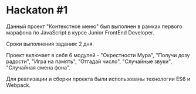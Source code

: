 # Hackaton #1

Данный проект "Контекстное меню" был выполнен в рамках первого марафона по JavaScript в курсе Junior FrontEnd Developer.

Сроки выполнения задания: 2 дня.

Проект включает в себя 6 модулей - "Окрестности Мура", "Получи дозу радости", "Игра на память", "Отгадай число", "Случайные звуки", "Случайная смена фона".

Для реализации и сборки проекта были использованы технологии ES6 и Webpack.
